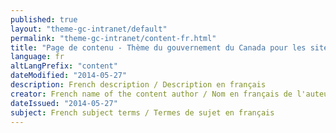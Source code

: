 ```yaml
---
published: true
layout: "theme-gc-intranet/default"
permalink: "theme-gc-intranet/content-fr.html"
title: "Page de contenu - Thème du gouvernement du Canada pour les sites intranet"
language: fr
altLangPrefix: "content"
dateModified: "2014-05-27"
description: French description / Description en français
creator: French name of the content author / Nom en français de l'auteur du contenu
dateIssued: "2014-05-27"
subject: French subject terms / Termes de sujet en français
---
```


